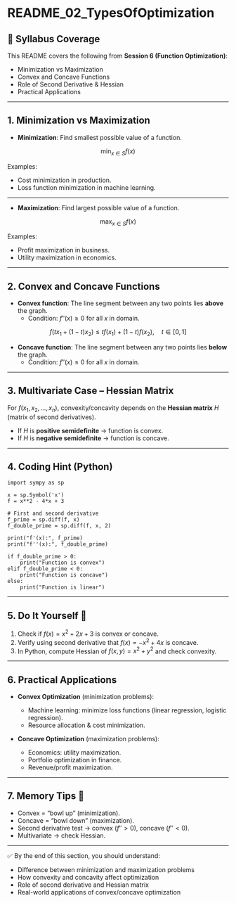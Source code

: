 # README_02_TypesOfOptimization

## 📌 Syllabus Coverage
This README covers the following from **Session 6 (Function Optimization)**:
- Minimization vs Maximization
- Convex and Concave Functions
- Role of Second Derivative & Hessian
- Practical Applications

---

## 1. Minimization vs Maximization
- **Minimization**: Find smallest possible value of a function.  

$$
\min_{x \in S} f(x)
$$  

Examples:  
- Cost minimization in production.  
- Loss function minimization in machine learning.  

---

- **Maximization**: Find largest possible value of a function.  

$$
\max_{x \in S} f(x)
$$  

Examples:  
- Profit maximization in business.  
- Utility maximization in economics.  

---

## 2. Convex and Concave Functions

- **Convex function**: The line segment between any two points lies **above** the graph.  
  - Condition: $f''(x) \geq 0$ for all $x$ in domain.  

$$
f(tx_1 + (1-t)x_2) \leq t f(x_1) + (1-t)f(x_2), \quad t \in [0,1]
$$  

- **Concave function**: The line segment between any two points lies **below** the graph.  
  - Condition: $f''(x) \leq 0$ for all $x$ in domain.  

---

## 3. Multivariate Case – Hessian Matrix
For $f(x_1, x_2, \dots, x_n)$, convexity/concavity depends on the **Hessian matrix** $H$ (matrix of second derivatives).  

- If $H$ is **positive semidefinite** → function is convex.  
- If $H$ is **negative semidefinite** → function is concave.  

---

## 4. Coding Hint (Python)
    import sympy as sp

    x = sp.Symbol('x')
    f = x**2 - 4*x + 3

    # First and second derivative
    f_prime = sp.diff(f, x)
    f_double_prime = sp.diff(f, x, 2)

    print("f'(x):", f_prime)
    print("f''(x):", f_double_prime)

    if f_double_prime > 0:
        print("Function is convex")
    elif f_double_prime < 0:
        print("Function is concave")
    else:
        print("Function is linear")

---

## 5. Do It Yourself 🚀
1. Check if $f(x) = x^2 + 2x + 3$ is convex or concave.  
2. Verify using second derivative that $f(x) = -x^2 + 4x$ is concave.  
3. In Python, compute Hessian of $f(x,y) = x^2 + y^2$ and check convexity.  

---

## 6. Practical Applications
- **Convex Optimization** (minimization problems):  
  - Machine learning: minimize loss functions (linear regression, logistic regression).  
  - Resource allocation & cost minimization.  

- **Concave Optimization** (maximization problems):  
  - Economics: utility maximization.  
  - Portfolio optimization in finance.  
  - Revenue/profit maximization.  

---

## 7. Memory Tips 🧠
- Convex = “bowl up” (minimization).  
- Concave = “bowl down” (maximization).  
- Second derivative test → convex ($f''>0$), concave ($f''<0$).  
- Multivariate → check Hessian.  

---

✅ By the end of this section, you should understand:
- Difference between minimization and maximization problems  
- How convexity and concavity affect optimization  
- Role of second derivative and Hessian matrix  
- Real-world applications of convex/concave optimization  

